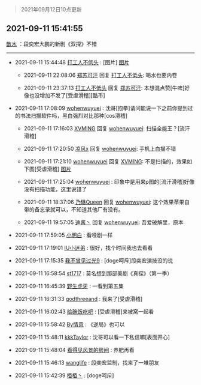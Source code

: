 > 2021年09月12日10点更新
<link rel="stylesheet" href="https://cdn.jsdelivr.net/gh/taotie6/sampleJSON@main/css/photo_show.css">
<meta name="referrer" content="no-referrer" />


 ## 2021-09-11 15:41:55 

 [㪚木](https://www.coolapk.com/feed/29914210?shareKey=NzI1NTgxYTU5MTg5NjEzYzYxYjM~) ：段奕宏大鹏的新剧《双探》不错 

<div class="album">
</div>

 ------- 

- 2021-09-11 15:44:48 [打工人不低头](uid=1398190) : [图片] [图片](http://image.coolapk.com/feed/2021/0911/15/1398190_09cadbc3_6287_2755@602x592.jpeg)

    - 2021-09-11 22:08:06 [郑苏可汗](uid=678781) 回复 [打工人不低头](uid=1398190): 喝水也要内卷 

    - 2021-09-11 23:37:13 [打工人不低头](uid=1398190) 回复 [郑苏可汗](uid=678781): 本想混点赞[牛啤]好像也没增加不发了[受虐滑稽][酷币] 

- 2021-09-11 17:08:09 [wohenwuyuei](uid=1096665) : 沈哥[抱拳]请问能说一下之前你提到过的书法扫描软件吗，黑白强烈对比那种[cos滑稽] 

    - 2021-09-11 17:16:03 [XVMING](uid=1188874) 回复 [wohenwuyuei](uid=1096665): 扫描全能王？[流汗滑稽] 

    - 2021-09-11 17:20:50 [凉风x](uid=1300277) 回复 [wohenwuyuei](uid=1096665): 手机上白描不错 

    - 2021-09-11 17:21:10 [wohenwuyuei](uid=1096665) 回复 [XVMING](uid=1188874): 不是扫描的，效果如下图[受虐滑稽] [图片](http://image.coolapk.com/feed/2021/0911/17/1096665_e235ae74_2069_1447@806x2404.jpeg)

    - 2021-09-11 17:25:04 [wohenwuyuei](uid=1096665) : 印象中是用来p图的[流汗滑稽]好像没有扫描功能，这里说错了 

    - 2021-09-11 18:37:06 [乃琳Queen](uid=2370903) 回复 [wohenwuyuei](uid=1096665): 这个效果苹果自带的备忘录就可以，不知道其他厂有没有。 

    - 2021-09-11 19:57:05 [迪酱丶](uid=2379500) 回复 [wohenwuyuei](uid=1096665): 吾爱破解里，原本 

- 2021-09-11 17:59:05 [小明白](uid=1069318) : 看哑剧一样 

- 2021-09-11 17:19:01 [IU小迷弟](uid=2571083) : 很好，找个时间我也去看看 

- 2021-09-11 17:15:35 [我不曾见过光9](uid=1784401) : [doge呵斥]段奕宏演技没的说 

- 2021-09-11 16:58:54 [st1717](uid=1303467) : 莫名想到那部美剧《真探》（第一季） 

- 2021-09-11 16:45:39 [野生虎牙](uid=2262900) : 一看到第五集 

- 2021-09-11 16:31:33 [godthreeand](uid=1788003) : 我来了[受虐滑稽] 

- 2021-09-11 16:02:43 [给碗饭吃吧](uid=696402) : [受虐滑稽]来被窝一起看 

- 2021-09-11 15:58:42 [By情意](uid=2227064) : 《逆局》也可以 

- 2021-09-11 15:48:11 [kkkTaylor](uid=1429753) : 沈哥可以看一下私信嘛[表面开心] 

- 2021-09-11 15:48:04 [看得见风景的房间](uid=887049) : 养肥再看 

- 2021-09-11 15:46:13 [wanglife](uid=1592121) : 段奕宏监制，找来了一堆朋友 

- 2021-09-11 15:42:39 [栢栢丶](uid=1105142) : [doge呵斥] 

